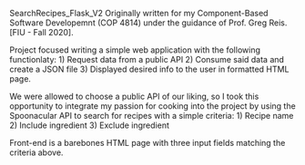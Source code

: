SearchRecipes_Flask_V2 
Originally written for my Component-Based Software Developemnt (COP 4814) under the guidance of Prof. Greg Reis. [FIU - Fall 2020]. 

Project focused writing a simple web application with the following functionlaty:
    1) Request data from a public API
    2) Consume said data and create a JSON file 
    3) Displayed desired info to the user in formatted HTML page.

We were allowed to choose a public API of our liking, so I took this opportunity to integrate my passion for cooking into the project by using the Spoonacular API
to search for recipes with a simple criteria:
    1) Recipe name
    2) Include ingredient
    3) Exclude ingredient
    
 Front-end is a barebones HTML page with three input fields matching the criteria above.
